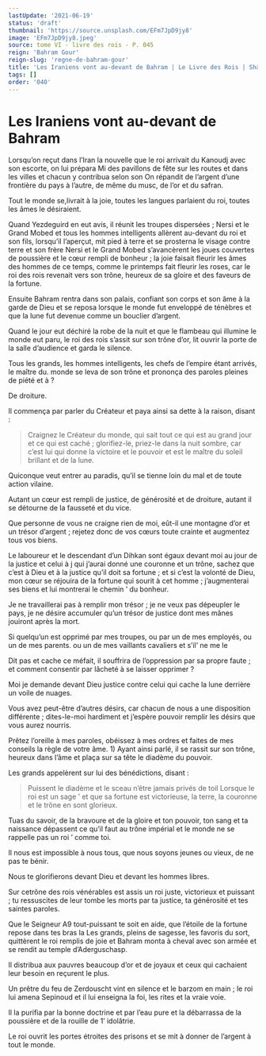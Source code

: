 ```yaml
---
lastUpdate: '2021-06-19'
status: 'draft'
thumbnail: 'https://source.unsplash.com/EFm7JpD9jy8'
image: 'EFm7JpD9jy8.jpeg'
source: tome VI - livre des rois - P. 045
reign: 'Bahram Gour'
reign-slug: 'regne-de-bahram-gour'
title: 'Les Iraniens vont au-devant de Bahram | Le Livre des Rois | Shâhnâmeh'
tags: []
order: '040'
---
```


# Les Iraniens vont au-devant de Bahram

Lorsqu’on reçut dans l’Iran la nouvelle que le roi arrivait du Kanoudj avec son escorte, on lui prépara Mi des pavillons de fête sur les routes et dans les villes et chacun y contribua selon son On répandit de l’argent d’une frontière du pays à l’autre, de même du musc, de l’or et du safran.

Tout le monde se,livrait à la joie, toutes les langues parlaient du roi, toutes les âmes le désiraient.

Quand Yezdeguird en eut avis, il réunit les troupes dispersées ; Nersi et le Grand Mobed et tous les hommes intelligents allèrent au-devant du roi et son fils, lorsqu’il l’aperçut, mit pied à terre et se prosterna le visage contre terre et son frère Nersi et le Grand Mobed s’avancèrent les joues couvertes de poussière et le cœur rempli de bonheur ; la joie faisait fleurir les âmes des hommes de ce temps, comme le printemps fait fleurir les roses, car le roi des rois revenait vers son trône, heureux de sa gloire et des faveurs de la fortune.

Ensuite Bahram rentra dans son palais, confiant son corps et son âme à la garde de Dieu et se reposa lorsque le monde fut enveloppé de ténèbres et que la lune fut devenue comme un bouclier d’argent.

Quand le jour eut déchiré la robe de la nuit et que le flambeau qui illumine le monde eut paru, le roi des rois s’assit sur son trône d’or, lit ouvrir la porte de la salle d’audience et garda le silence.

Tous les grands, les hommes intelligents, les chefs de l’empire étant arrivés, le maître du. monde se leva de son trône et prononça des paroles pleines de piété et à ?

De droiture.

Il commença par parler du Créateur et paya ainsi sa dette à la raison, disant :

> Craignez le Créateur du monde, qui sait tout ce qui est au grand jour et ce qui est caché ; glorifiez-le, priez-le dans la nuit sombre, car c’est lui qui donne la victoire et le pouvoir et est le maître du soleil brillant et de la lune.

Quiconque veut entrer au paradis, qu’il se tienne loin du mal et de toute action vilaine.

Autant un cœur est rempli de justice, de générosité et de droiture, autant il se détourne de la fausseté et du vice.

Que personne de vous ne craigne rien de moi, eût-il une montagne d’or et un trésor d’argent ; rejetez donc de vos cœurs toute crainte et augmentez tous vos biens.

Le laboureur et le descendant d’un Dihkan sont égaux devant moi au jour de la justice et celui à j qui j’aurai donné une couronne et un trône, sachez que c’est à Dieu et à la justice qu’il doit sa fortune ; et si c’est la volonté de Dieu, mon cœur se réjouira de la fortune qui sourit à cet homme ; j’augmenterai ses biens et lui montrerai le chemin ’ du bonheur.

Je ne travaillerai pas à remplir mon trésor ; je ne veux pas dépeupler le pays, je ne désire accumuler qu’un trésor de justice dont mes mânes jouiront après la mort.

Si quelqu’un est opprimé par mes troupes, ou par un de mes employés, ou un de mes parents. ou un de mes vaillants cavaliers et s’il’ ne me le

Dit pas et cache ce méfait, il souffrira de l’oppression par sa propre faute ; et comment consentir par lâcheté à se laisser opprimer ?

Moi je demande devant Dieu justice contre celui qui cache la lune derrière un voile de nuages.

Vous avez peut-être d’autres désirs, car chacun de nous a une disposition différente ; dites-Ie-moi hardiment et j’espère pouvoir remplir les désirs que vous aurez nourris.

Prêtez l’oreille à mes paroles, obéissez à mes ordres et faites de mes conseils la règle de votre âme. 1)
Ayant ainsi parlé, il se rassit sur son trône, heureux dans l’âme et plaça sur sa tête le diadème du pouvoir.

Les grands appelèrent sur lui des bénédictions, disant :

> Puissent le diadème et le sceau n’être jamais privés de toil Lorsque le roi est un sage
> ’ et que sa fortune est victorieuse, la terre, la couronne et le trône en sont glorieux.

Tuas du savoir, de la bravoure et de la gloire et ton pouvoir, ton sang et ta naissance dépassent ce qu’il faut au trône impérial et le monde ne se rappelle pas un roi ’ comme toi.

Il nous est impossible à nous tous, que nous soyons jeunes ou vieux, de ne pas te bénir.

Nous te glorifierons devant Dieu et devant les hommes libres.

Sur cetrône des rois vénérables est assis un roi juste, victorieux et puissant ; tu ressuscites de leur tombe les morts par ta justice, ta générosité et tes saintes paroles.

Que le Seigneur A9 tout-puissant te soit en aide, que l’étoile de la fortune repose dans tes bras la Les grands, pleins de sagesse, les favoris du sort, quittèrent le roi remplis de joie et Bahram monta à cheval avec son armée et se rendit au temple d’Aderguschasp.

Il distribua aux pauvres beaucoup d’or et de joyaux et ceux qui cachaient leur besoin en reçurent le plus.

Un prêtre du feu de Zerdouscht vint en silence et le barzom en main ; le roi lui amena Sepinoud et il lui enseigna la foi, les rites et la vraie voie.

Il la purifia par la bonne doctrine et par l’eau pure et la débarrassa de la poussière et de la rouille de 1’ idolâtrie.

Le roi ouvrit les portes étroites des prisons et se mit à donner de l’argent à tout le monde.
